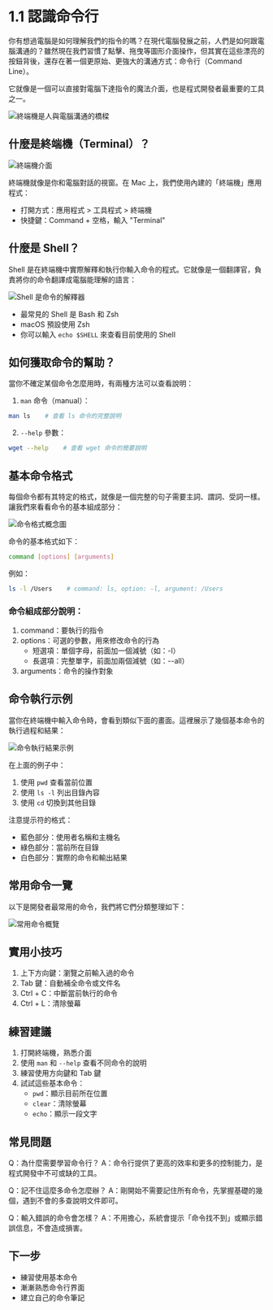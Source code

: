 # 1.1 認識命令行

你有想過電腦是如何理解我們的指令的嗎？在現代電腦發展之前，人們是如何跟電腦溝通的？雖然現在我們習慣了點擊、拖曳等圖形介面操作，但其實在這些漂亮的按鈕背後，還存在著一個更原始、更強大的溝通方式：命令行（Command Line）。

它就像是一個可以直接對電腦下達指令的魔法介面，也是程式開發者最重要的工具之一。

![終端機是人與電腦溝通的橋樑](images/terminal-concept.svg)


## 什麼是終端機（Terminal）？

![終端機介面](images/terminal.svg)

終端機就像是你和電腦對話的視窗。在 Mac 上，我們使用內建的「終端機」應用程式：

- 打開方式：應用程式 > 工具程式 > 終端機
- 快捷鍵：Command + 空格，輸入 "Terminal"


## 什麼是 Shell？

Shell 是在終端機中實際解釋和執行你輸入命令的程式。它就像是一個翻譯官，負責將你的命令翻譯成電腦能理解的語言：

![Shell 是命令的解釋器](images/shell-concept.svg)

- 最常見的 Shell 是 Bash 和 Zsh
- macOS 預設使用 Zsh
- 你可以輸入 `echo $SHELL` 來查看目前使用的 Shell

## 如何獲取命令的幫助？

當你不確定某個命令怎麼用時，有兩種方法可以查看說明：

1. `man` 命令（manual）：
```bash
man ls    # 查看 ls 命令的完整說明
```

2. `--help` 參數：
```bash
wget --help    # 查看 wget 命令的簡要說明
```

## 基本命令格式

每個命令都有其特定的格式，就像是一個完整的句子需要主詞、謂詞、受詞一樣。讓我們來看看命令的基本組成部分：

![命令格式概念圖](images/command-concept.svg)

命令的基本格式如下：

```bash
command [options] [arguments]
```

例如：
```bash
ls -l /Users    # command: ls, option: -l, argument: /Users
```

### 命令組成部分說明：

1. command：要執行的指令
2. options：可選的參數，用來修改命令的行為
   - 短選項：單個字母，前面加一個減號（如：-l）
   - 長選項：完整單字，前面加兩個減號（如：--all）
3. arguments：命令的操作對象



## 命令執行示例

當你在終端機中輸入命令時，會看到類似下面的畫面。這裡展示了幾個基本命令的執行過程和結果：

![命令執行結果示例](images/command-result.svg)

在上面的例子中：
1. 使用 `pwd` 查看當前位置
2. 使用 `ls -l` 列出目錄內容
3. 使用 `cd` 切換到其他目錄

注意提示符的格式：
- 藍色部分：使用者名稱和主機名
- 綠色部分：當前所在目錄
- 白色部分：實際的命令和輸出結果

## 常用命令一覽

以下是開發者最常用的命令，我們將它們分類整理如下：

![常用命令概覽](images/command-overview.svg)

## 實用小技巧

1. 上下方向鍵：瀏覽之前輸入過的命令
2. Tab 鍵：自動補全命令或文件名
3. Ctrl + C：中斷當前執行的命令
4. Ctrl + L：清除螢幕

## 練習建議

1. 打開終端機，熟悉介面
2. 使用 `man` 和 `--help` 查看不同命令的說明
3. 練習使用方向鍵和 Tab 鍵
4. 試試這些基本命令：
   - `pwd`：顯示目前所在位置
   - `clear`：清除螢幕
   - `echo`：顯示一段文字

## 常見問題

Q：為什麼需要學習命令行？
A：命令行提供了更高的效率和更多的控制能力，是程式開發中不可或缺的工具。

Q：記不住這麼多命令怎麼辦？
A：剛開始不需要記住所有命令，先掌握基礎的幾個，遇到不會的多查說明文件即可。

Q：輸入錯誤的命令會怎樣？
A：不用擔心，系統會提示「命令找不到」或顯示錯誤信息，不會造成損害。

## 下一步

- 練習使用基本命令
- 漸漸熟悉命令行界面
- 建立自己的命令筆記 